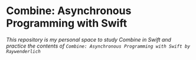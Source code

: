 # Combine: Asynchronous Programming with Swift

_This repository is my personal space to study Combine in Swift and practice the contents of `Combine: Asynchronous Programming with Swift by Raywenderlich`_